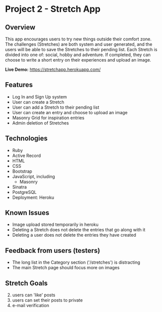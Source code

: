 # Project 2 - Stretch App

## Overview

This app encourages users to try new things outside their comfort zone. The challenges (Stretches) are both system and user generated, and the users will be able to save the Stretches to their pending list. Each Stretch is divided into one of: social, hobby and adventure. If completed, they can choose to write a short entry on their experiences and upload an image.

<b>Live Demo:</b> https://stretchapp.herokuapp.com/

## Features

+ Log In and Sign Up system
+ User can create a Stretch
+ User can add a Stretch to their pending list
+ User can create an entry and choose to upload an image 
+ Masonry Grid for inspiration entries
+ Admin deletion of Stretches

## Technologies

+ Ruby
+ Active Record
+ HTML
+ CSS
+ Bootstrap
+ JavaScript, including
  - Masonry
+ Sinatra
+ PostgreSQL
+ Deployment: Heroku

## Known Issues

+ Image upload stored temporarily in heroku
+ Deleting a Stretch does not delete the entries that go along with it
+ Deleting a user does not delete the entries they have created

## Feedback from users (testers)
+ The long list in the Category section ('/stretches') is distracting
+ The main Stretch page should focus more on images

## Stretch Goals
2. users can 'like' posts
2. users can set their posts to private
3. e-mail verification
